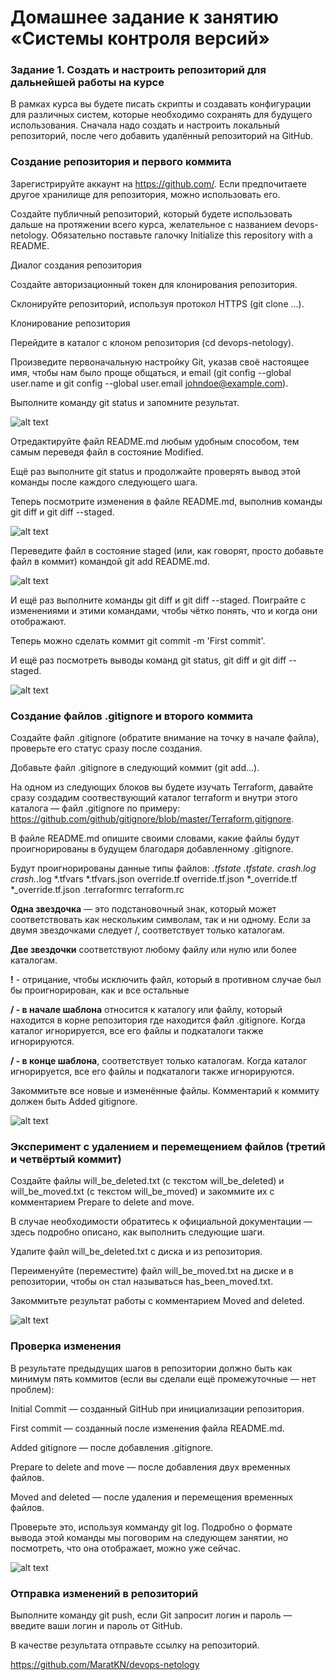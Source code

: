 # Домашнее задание к занятию «Системы контроля версий»

### Задание 1. Создать и настроить репозиторий для дальнейшей работы на курсе
В рамках курса вы будете писать скрипты и создавать конфигурации для различных систем, которые необходимо сохранять для будущего использования. Сначала надо создать и настроить локальный репозиторий, после чего добавить удалённый репозиторий на GitHub.

### Создание репозитория и первого коммита

Зарегистрируйте аккаунт на https://github.com/. Если предпочитаете другое хранилище для репозитория, можно использовать его.

Создайте публичный репозиторий, который будете использовать дальше на протяжении всего курса, желательное с названием devops-netology. Обязательно поставьте галочку Initialize this repository with a README.

Диалог создания репозитория

Создайте авторизационный токен для клонирования репозитория.

Склонируйте репозиторий, используя протокол HTTPS (git clone ...).

Клонирование репозитория

Перейдите в каталог с клоном репозитория (cd devops-netology).

Произведите первоначальную настройку Git, указав своё настоящее имя, чтобы нам было проще общаться, и email (git config --global user.name и git config --global user.email johndoe@example.com).

Выполните команду git status и запомните результат.

![alt text](https://github.com/MaratKN/devops-netology/blob/main/1.jpg)

Отредактируйте файл README.md любым удобным способом, тем самым переведя файл в состояние Modified.

Ещё раз выполните git status и продолжайте проверять вывод этой команды после каждого следующего шага.

Теперь посмотрите изменения в файле README.md, выполнив команды git diff и git diff --staged.

![alt text](https://github.com/MaratKN/devops-netology/blob/main/2.jpg)

Переведите файл в состояние staged (или, как говорят, просто добавьте файл в коммит) командой git add README.md.

![alt text](https://github.com/MaratKN/devops-netology/blob/main/3.jpg)

И ещё раз выполните команды git diff и git diff --staged. Поиграйте с изменениями и этими командами, чтобы чётко понять, что и когда они отображают.

Теперь можно сделать коммит git commit -m 'First commit'.

И ещё раз посмотреть выводы команд git status, git diff и git diff --staged.

![alt text](https://github.com/MaratKN/devops-netology/blob/main/4.jpg)

### Создание файлов .gitignore и второго коммита

Создайте файл .gitignore (обратите внимание на точку в начале файла), проверьте его статус сразу после создания.

Добавьте файл .gitignore в следующий коммит (git add...).

На одном из следующих блоков вы будете изучать Terraform, давайте сразу создадим соотвествующий каталог terraform и внутри этого каталога — файл .gitignore по примеру: https://github.com/github/gitignore/blob/master/Terraform.gitignore.

В файле README.md опишите своими словами, какие файлы будут проигнорированы в будущем благодаря добавленному .gitignore.

Будут проигнорированы данные типы файлов: 
*.tfstate
*.tfstate.*
crash.log
crash.*.log
*.tfvars
*.tfvars.json
override.tf
override.tf.json
*_override.tf
*_override.tf.json
.terraformrc
terraform.rc

**Одна звездочка** — это подстановочный знак, который может соответствовать как нескольким символам, так и ни одному. 
Если за двумя звездочками следует /, соответствует только каталогам.

**Две звездочки** соответствуют любому файлу или нулю или более каталогам.

**!** - отрицание, чтобы исключить файл, который в противном случае был бы проигнорирован, как и все остальные

**/ - в начале шаблона** относится к каталогу или файлу, который находится в корне репозитория где находится файл .gitignore. Когда каталог игнорируется, все его файлы и подкаталоги также игнорируются.

**/ - в конце шаблона**, соответствует только каталогам. Когда каталог игнорируется, все его файлы и подкаталоги также игнорируются.

Закоммитьте все новые и изменённые файлы. Комментарий к коммиту должен быть Added gitignore.

![alt text](https://github.com/MaratKN/devops-netology/blob/main/5.jpg)

### Эксперимент с удалением и перемещением файлов (третий и четвёртый коммит)

Создайте файлы will_be_deleted.txt (с текстом will_be_deleted) и will_be_moved.txt (с текстом will_be_moved) и закоммите их с комментарием Prepare to delete and move.

В случае необходимости обратитесь к официальной документации — здесь подробно описано, как выполнить следующие шаги.

Удалите файл will_be_deleted.txt с диска и из репозитория.

Переименуйте (переместите) файл will_be_moved.txt на диске и в репозитории, чтобы он стал называться has_been_moved.txt.

Закоммитьте результат работы с комментарием Moved and deleted.

![alt text](https://github.com/MaratKN/devops-netology/blob/main/6.jpg)

### Проверка изменения

В результате предыдущих шагов в репозитории должно быть как минимум пять коммитов (если вы сделали ещё промежуточные — нет проблем):

Initial Commit — созданный GitHub при инициализации репозитория.

First commit — созданный после изменения файла README.md.

Added gitignore — после добавления .gitignore.

Prepare to delete and move — после добавления двух временных файлов.

Moved and deleted — после удаления и перемещения временных файлов.

Проверьте это, используя комманду git log. Подробно о формате вывода этой команды мы поговорим на следующем занятии, но посмотреть, что она отображает, можно уже сейчас.

![alt text](https://github.com/MaratKN/devops-netology/blob/main/7.jpg)

### Отправка изменений в репозиторий

Выполните команду git push, если Git запросит логин и пароль — введите ваши логин и пароль от GitHub.

В качестве результата отправьте ссылку на репозиторий.

https://github.com/MaratKN/devops-netology